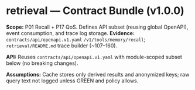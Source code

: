 # retrieval — Contract Bundle (v1.0.0)

**Scope:** P01 Recall + P17 QoS. Defines API subset (reusing global OpenAPI), event consumption, and trace log storage.
**Evidence:** `contracts/api/openapi.v1.yaml` `/v1/tools/memory/recall`; `retrieval/README.md` trace builder (~107–160).

**API:** Reuses `contracts/api/openapi.v1.yaml` with module-scoped subset below (no breaking changes).

**Assumptions:** Cache stores only derived results and anonymized keys; raw query text not logged unless GREEN and policy allows.
